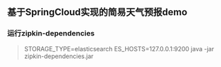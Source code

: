 ## 基于SpringCloud实现的简易天气预报demo

### 运行zipkin-dependencies

> STORAGE_TYPE=elasticsearch ES_HOSTS=127.0.0.1:9200 java -jar zipkin-dependencies.jar